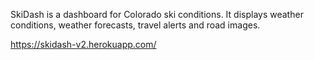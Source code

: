 SkiDash is a dashboard for Colorado ski conditions. It displays weather conditions, weather forecasts, travel alerts and road images.



https://skidash-v2.herokuapp.com/

